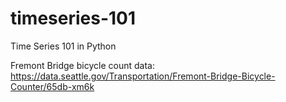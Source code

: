 # timeseries-101
Time Series 101 in Python

Fremont Bridge bicycle count data: https://data.seattle.gov/Transportation/Fremont-Bridge-Bicycle-Counter/65db-xm6k
